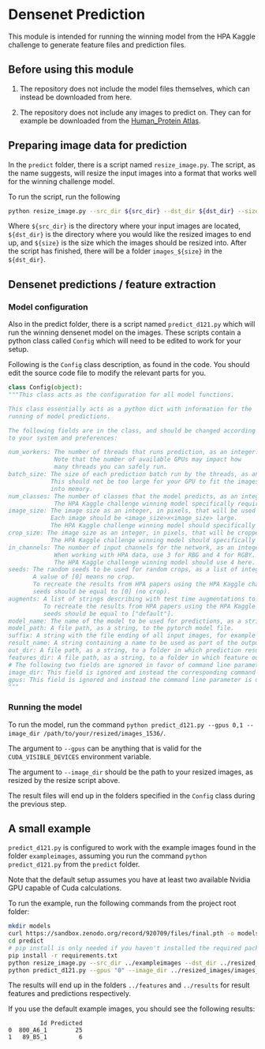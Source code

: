 # Densenet Prediction

This module is intended for running the winning model from the HPA Kaggle
challenge to generate feature files and prediction files.

## Before using this module

1. The repository does not include the model files themselves, which can
   instead be downloaded from here.

2. The repository does not include any images to predict on. They can for
   example be downloaded from the [Human_Protein Atlas](https://www.proteinatlas.org).


## Preparing image data for prediction

In the `predict` folder, there is a script named `resize_image.py`. The script,
as the name suggests, will resize the input images into a format that works
well for the winning challenge model.

To run the script, run the following

```bash
python resize_image.py --src_dir ${src_dir} --dst_dir ${dst_dir} --size ${size}
```

Where `${src_dir}` is the directory where your input images are located,
`${dst_dir}` is the directory where you would like the resized images to end
up, and `${size}` is the size which the images should be resized into. After
the script has finished, there will be a folder `images_${size}` in the
`${dst_dir}`.

## Densenet predictions / feature extraction

### Model configuration

Also in the predict folder, there is a script named `predict_d121.py` which will run the
winning densenet model on the images.  These scripts contain a python class
called `Config` which will need to be edited to work for your setup.


Following is the `Config` class description, as found in the code. You should edit the
source code file to modify the relevant parts for you.

```python
class Config(object):
"""This class acts as the configuration for all model functions.

This class essentially acts as a python dict with information for the
running of model predictions.

The following fields are in the class, and should be changed according
to your system and preferences:

num_workers: The number of threads that runs prediction, as an integer.
             Note that the number of available GPUs may impact how
             many threads you can safely run.
batch_size: The size of each prediction batch run by the threads, as an integer.
            This should not be too large for your GPU to fit the images
            into memory.
num_classes: The number of classes that the model predicts, as an integer.
             The HPA Kaggle challenge winning model specifically requires 28 classes.
image_size: The image size as an integer, in pixels, that will be used as input for the network.
            Each image should be <image_size>x<image_size> large.
            The HPA Kaggle challenge winning model should specifically use 1536 pixels here.
crop_size: The image size as an integer, in pixels, that will be cropped from the input images.
            The HPA Kaggle challenge winning model should specifically use 1024 pixels here.
in_channels: The number of input channels for the network, as an integer, usually 3 or 4.
             When working with HPA data, use 3 for RBG and 4 for RGBY.
             The HPA Kaggle challenge winning model should use 4 here.
seeds: The random seeds to be used for random crops, as a list of integers.
       A value of [0] means no crop.
       To recreate the results from HPA papers using the HPA Kaggle challenge winning model,
       seeds should be equal to [0] (no crop).
augments: A list of strings describing with test time augmentations to use.
          To recreate the results from HPA papers using the HPA Kaggle challenge winning model,
          seeds should be equal to ["default"].
model_name: The name of the model to be used for predictions, as a string.
model_path: A file path, as a string, to the pytorch model file.
suffix: A string with the file ending of all input images, for example "jpg".
result_name: A string containing a name to be used as part of the output file names.
out_dir: A file path, as a string, to a folder in which prediction results will be stored.
features_dir: A file path, as a string, to a folder in which feature outputs will be stored.
# The following two fields are ignored in favor of command line parameters instead.
image_dir: This field is ignored and instead the corresponding command line argument is used.
gpus: This field is ignored and instead the command line parameter is used.
"""
```

### Running the model

To run the model, run the command `python predict_d121.py --gpus 0,1 --image_dir /path/to/your/resized/images_1536/`.

The argument to `--gpus` can be anything that is valid for the `CUDA_VISIBLE_DEVICES` environment variable.

The argument to `--image_dir` should be the path to your resized images, as resized by the resize script above.

The result files will end up in the folders specified in the `Config`
class during the previous step.

## A small example

`predict_d121.py` is configured to work with the example images found
in the folder `exampleimages`, assuming you run the command `python
predict_d121.py` from the `predict` folder.

Note that the default setup assumes you have at least two available
Nvidia GPU capable of Cuda calculations.

To run the example, run the following commands from the project root folder:

```bash
mkdir models
curl https://sandbox.zenodo.org/record/920709/files/final.pth -o models/model.pth
cd predict
# pip install is only needed if you haven't installed the required packages previously
pip install -r requirements.txt
python resize_image.py --src_dir ../exampleimages --dst_dir ../resized_images/ --size 1536
python predict_d121.py --gpus "0" --image_dir ../resized_images/images_1536 --out_dir ../results/
```

The results will end up in the folders `../features` and `../results`
for result features and predictions respectively.

If you use the default example images, you should see the following results:
```
         Id Predicted
0  800_A6_1        25
1   89_B5_1         6
```
